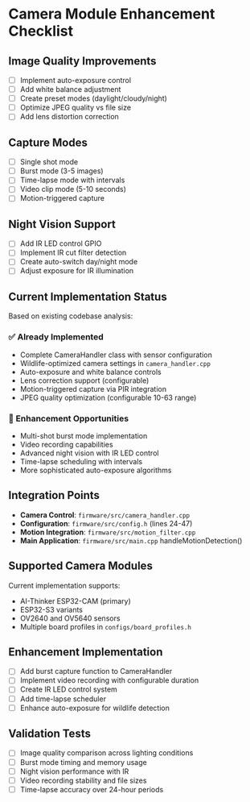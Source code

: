 # Camera Module Enhancement Checklist

## Image Quality Improvements
- [ ] Implement auto-exposure control
- [ ] Add white balance adjustment
- [ ] Create preset modes (daylight/cloudy/night)
- [ ] Optimize JPEG quality vs file size
- [ ] Add lens distortion correction

## Capture Modes
- [ ] Single shot mode
- [ ] Burst mode (3-5 images)
- [ ] Time-lapse mode with intervals
- [ ] Video clip mode (5-10 seconds)
- [ ] Motion-triggered capture

## Night Vision Support
- [ ] Add IR LED control GPIO
- [ ] Implement IR cut filter detection
- [ ] Create auto-switch day/night mode
- [ ] Adjust exposure for IR illumination

## Current Implementation Status
Based on existing codebase analysis:

### ✅ Already Implemented
- Complete CameraHandler class with sensor configuration
- Wildlife-optimized camera settings in `camera_handler.cpp`
- Auto-exposure and white balance controls
- Lens correction support (configurable)
- Motion-triggered capture via PIR integration
- JPEG quality optimization (configurable 10-63 range)

### 🔄 Enhancement Opportunities
- Multi-shot burst mode implementation
- Video recording capabilities
- Advanced night vision with IR LED control
- Time-lapse scheduling with intervals
- More sophisticated auto-exposure algorithms

## Integration Points
- **Camera Control**: `firmware/src/camera_handler.cpp`
- **Configuration**: `firmware/src/config.h` (lines 24-47)
- **Motion Integration**: `firmware/src/motion_filter.cpp`
- **Main Application**: `firmware/src/main.cpp` handleMotionDetection()

## Supported Camera Modules
Current implementation supports:
- AI-Thinker ESP32-CAM (primary)
- ESP32-S3 variants
- OV2640 and OV5640 sensors
- Multiple board profiles in `configs/board_profiles.h`

## Enhancement Implementation
- [ ] Add burst capture function to CameraHandler
- [ ] Implement video recording with configurable duration
- [ ] Create IR LED control system
- [ ] Add time-lapse scheduler
- [ ] Enhance auto-exposure for wildlife detection

## Validation Tests
- [ ] Image quality comparison across lighting conditions
- [ ] Burst mode timing and memory usage
- [ ] Night vision performance with IR
- [ ] Video recording stability and file sizes
- [ ] Time-lapse accuracy over 24-hour periods